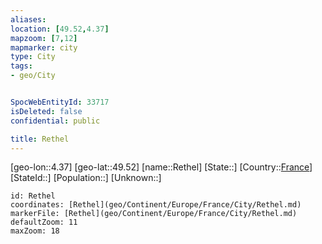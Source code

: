 ```yaml
---
aliases: 
location: [49.52,4.37]
mapzoom: [7,12] 
mapmarker: city 
type: City
tags:
- geo/City


SpocWebEntityId: 33717
isDeleted: false
confidential: public

title: Rethel
---
```

[geo-lon::4.37]
[geo-lat::49.52]
[name::Rethel]
[State::]
[Country::[France](geo/Continent/Europe/France.md)]
[StateId::]
[Population::]
[Unknown::]


```leaflet
id: Rethel
coordinates: [Rethel](geo/Continent/Europe/France/City/Rethel.md)
markerFile: [Rethel](geo/Continent/Europe/France/City/Rethel.md)
defaultZoom: 11 
maxZoom: 18
```


